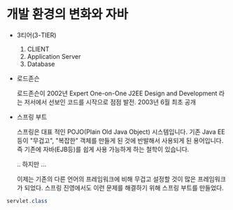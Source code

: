 # 개발 환경의 변화와 자바

- 3티어(3-TIER)
  1. CLIENT
  2. Application Server
  3. Database
  
- 로드존슨

  로드존슨이 2002년 Expert One-on-One J2EE Design and Development 라는 저서에서 선보인 코드를 시작으로 점점 발전. 2003년 6월 최초 공개
  
- 스프링 부트

  스프링은 대표 적인 POJO(Plain Old Java Object) 시스템입니다. 기존 Java EE 등이 "무겁고", "복잡한" 객체를 만들게 된 것에 반발해서 사용되게 된 용어입니다. 즉 기존에 자바(EJB등)를 쉽게 사용 가능하게 하는 철학이 있습니다.
  
  .. 하지만 ...
  
  이제는 기존의 다른 언어의 프레임워크에 비해 무겁고 설정할 것이 많은 프레임워크가 되었다.
  스프링 진영에서도 이런 문제를 해결하기 위해 스프링 부트를 만들었다.

``` java
servlet.class
```
